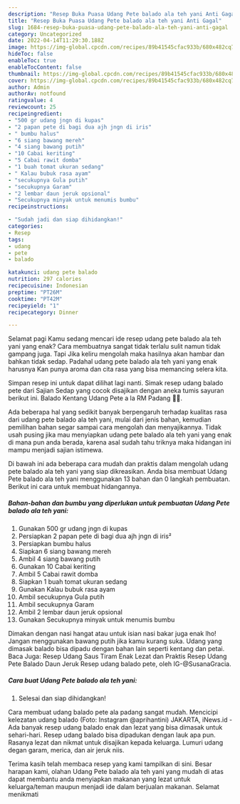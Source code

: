 ```yaml
---
description: "Resep Buka Puasa Udang Pete balado ala teh yani Anti Gagal"
title: "Resep Buka Puasa Udang Pete balado ala teh yani Anti Gagal"
slug: 1684-resep-buka-puasa-udang-pete-balado-ala-teh-yani-anti-gagal
category: Uncategorized
date: 2022-04-14T11:29:30.188Z
image: https://img-global.cpcdn.com/recipes/89b41545cfac933b/680x482cq70/udang-pete-balado-ala-teh-yani-foto-resep-utama.jpg
hideToc: false
enableToc: true
enableTocContent: false
thumbnail: https://img-global.cpcdn.com/recipes/89b41545cfac933b/680x482cq70/udang-pete-balado-ala-teh-yani-foto-resep-utama.jpg
cover: https://img-global.cpcdn.com/recipes/89b41545cfac933b/680x482cq70/udang-pete-balado-ala-teh-yani-foto-resep-utama.jpg
author: Admin
authorAv: notfound
ratingvalue: 4
reviewcount: 25
recipeingredient:
- "500 gr udang jngn di kupas"
- "2 papan pete di bagi dua ajh jngn di iris"
- " bumbu halus"
- "6 siang bawang mereh"
- "4 siang bawang putih"
- "10 Cabai keriting"
- "5 Cabai rawit domba"
- "1 buah tomat ukuran sedang"
- " Kalau bubuk rasa ayam"
- "secukupnya Gula putih"
- "secukupnya Garam"
- "2 lembar daun jeruk opsional"
- "Secukupnya minyak untuk menumis bumbu"
recipeinstructions:

- "Sudah jadi dan siap dihidangkan!"
categories:
- Resep
tags:
- udang
- pete
- balado

katakunci: udang pete balado 
nutrition: 297 calories
recipecuisine: Indonesian
preptime: "PT26M"
cooktime: "PT42M"
recipeyield: "1"
recipecategory: Dinner

---
```



Selamat pagi Kamu sedang mencari ide resep udang pete balado ala teh yani yang enak? Cara membuatnya sangat tidak terlalu sulit namun tidak gampang juga. Tapi Jika keliru mengolah maka hasilnya akan hambar dan bahkan tidak sedap. Padahal udang pete balado ala teh yani yang enak harusnya Kan punya aroma dan cita rasa yang bisa memancing selera kita.


Simpan resep ini untuk dapat dilihat lagi nanti. Simak resep udang balado pete dari Sajian Sedap yang cocok disajikan dengan aneka tumis sayuran berikut ini. Balado Kentang Udang Pete a la RM Padang 👍🏼.

Ada beberapa hal yang sedikit banyak berpengaruh terhadap kualitas rasa dari udang pete balado ala teh yani, mulai dari jenis bahan, kemudian pemilihan bahan segar sampai cara mengolah dan menyajikannya. Tidak usah pusing jika mau menyiapkan udang pete balado ala teh yani yang enak di mana pun anda berada, karena asal sudah tahu triknya maka hidangan ini mampu menjadi sajian istimewa.


Di bawah ini ada beberapa cara mudah dan praktis dalam mengolah udang pete balado ala teh yani yang siap dikreasikan. Anda bisa membuat Udang Pete balado ala teh yani menggunakan 13 bahan dan 0 langkah pembuatan. Berikut ini cara untuk membuat hidangannya.

<!--inarticleads1-->

##### Bahan-bahan dan bumbu yang diperlukan untuk pembuatan Udang Pete balado ala teh yani:

1. Gunakan 500 gr udang jngn di kupas
1. Persiapkan 2 papan pete di bagi dua ajh jngn di iris²
1. Persiapkan  bumbu halus
1. Siapkan 6 siang bawang mereh
1. Ambil 4 siang bawang putih
1. Gunakan 10 Cabai keriting
1. Ambil 5 Cabai rawit domba
1. Siapkan 1 buah tomat ukuran sedang
1. Gunakan  Kalau bubuk rasa ayam
1. Ambil secukupnya Gula putih
1. Ambil secukupnya Garam
1. Ambil 2 lembar daun jeruk opsional
1. Gunakan Secukupnya minyak untuk menumis bumbu


Dimakan dengan nasi hangat atau untuk isian nasi bakar juga enak lho! Jangan menggunakan bawang putih jika kamu kurang suka. Udang yang dimasak balado bisa dipadu dengan bahan lain seperti kentang dan petai. Baca Juga: Resep Udang Saus Tiram Enak Lezat dan Praktis Resep Udang Pete Balado Daun Jeruk⁣ Resep udang balado pete, oleh IG-@SusanaGracia. 

<!--inarticleads2-->

##### Cara buat Udang Pete balado ala teh yani:


1. Selesai dan siap dihidangkan!

Cara membuat udang balado pete ala padang sangat mudah. Mencicipi kelezatan udang balado (Foto: Instagram @aprihantini) JAKARTA, iNews.id - Ada banyak resep udang balado enak dan lezat yang bisa dimasak untuk sehari-hari. Resep udang balado bisa dipadukan dengan lauk apa pun. Rasanya lezat dan nikmat untuk disajikan kepada keluarga. Lumuri udang degan garam, merica, dan air jeruk niis. 

Terima kasih telah membaca resep yang kami tampilkan di sini. Besar harapan kami, olahan Udang Pete balado ala teh yani yang mudah di atas dapat membantu anda menyiapkan makanan yang lezat untuk keluarga/teman maupun menjadi ide dalam berjualan makanan. Selamat menikmati

